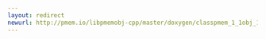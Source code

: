 ```yaml
---
layout: redirect
newurl: http://pmem.io/libpmemobj-cpp/master/doxygen/classpmem_1_1obj_1_1object__traits.html
---
```

